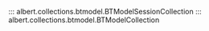 ::: albert.collections.btmodel.BTModelSessionCollection
::: albert.collections.btmodel.BTModelCollection

